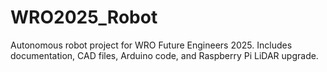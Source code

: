 # WRO2025_Robot
Autonomous robot project for WRO Future Engineers 2025. Includes documentation, CAD files, Arduino code, and Raspberry Pi LiDAR upgrade.
